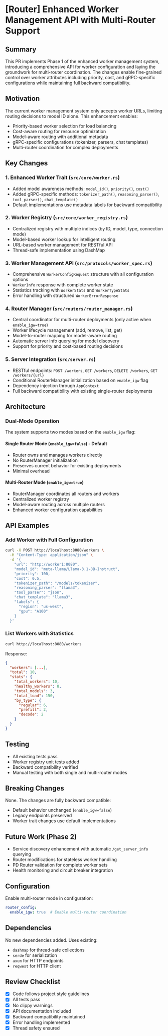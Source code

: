 # [Router] Enhanced Worker Management API with Multi-Router Support

## Summary
This PR implements Phase 1 of the enhanced worker management system, introducing a comprehensive API for worker configuration and laying the groundwork for multi-router coordination. The changes enable fine-grained control over worker attributes including priority, cost, and gRPC-specific configurations while maintaining full backward compatibility.

## Motivation
The current worker management system only accepts worker URLs, limiting routing decisions to model ID alone. This enhancement enables:
- Priority-based worker selection for load balancing
- Cost-aware routing for resource optimization  
- Model-aware routing with additional metadata
- gRPC-specific configurations (tokenizer, parsers, chat templates)
- Multi-router coordination for complex deployments

## Key Changes

### 1. Enhanced Worker Trait (`src/core/worker.rs`)
- Added model awareness methods: `model_id()`, `priority()`, `cost()`
- Added gRPC-specific methods: `tokenizer_path()`, `reasoning_parser()`, `tool_parser()`, `chat_template()`
- Default implementations use metadata labels for backward compatibility

### 2. Worker Registry (`src/core/worker_registry.rs`)
- Centralized registry with multiple indices (by ID, model, type, connection mode)
- Model-based worker lookup for intelligent routing
- URL-based worker management for RESTful API
- Thread-safe implementation using DashMap

### 3. Worker Management API (`src/protocols/worker_spec.rs`)
- Comprehensive `WorkerConfigRequest` structure with all configuration options
- `WorkerInfo` response with complete worker state
- Statistics tracking with `WorkerStats` and `WorkerTypeStats`
- Error handling with structured `WorkerErrorResponse`

### 4. Router Manager (`src/routers/router_manager.rs`)
- Central coordinator for multi-router deployments (only active when `enable_igw=true`)
- Worker lifecycle management (add, remove, list, get)
- Model-to-router mapping for model-aware routing
- Automatic server info querying for model discovery
- Support for priority and cost-based routing decisions

### 5. Server Integration (`src/server.rs`)
- RESTful endpoints: `POST /workers`, `GET /workers`, `DELETE /workers`, `GET /workers/{url}`
- Conditional RouterManager initialization based on `enable_igw` flag
- Dependency injection through `AppContext`
- Full backward compatibility with existing single-router deployments

## Architecture

### Dual-Mode Operation
The system supports two modes based on the `enable_igw` flag:

#### Single Router Mode (`enable_igw=false`) - Default
- Router owns and manages workers directly
- No RouterManager initialization
- Preserves current behavior for existing deployments
- Minimal overhead

#### Multi-Router Mode (`enable_igw=true`)
- RouterManager coordinates all routers and workers
- Centralized worker registry
- Model-aware routing across multiple routers
- Enhanced worker configuration capabilities

## API Examples

### Add Worker with Full Configuration
```bash
curl -X POST http://localhost:8080/workers \
  -H "Content-Type: application/json" \
  -d '{
    "url": "http://worker1:8080",
    "model_id": "meta-llama/Llama-3.1-8B-Instruct",
    "priority": 100,
    "cost": 0.5,
    "tokenizer_path": "/models/tokenizer",
    "reasoning_parser": "llama3",
    "tool_parser": "json",
    "chat_template": "llama3",
    "labels": {
      "region": "us-west",
      "gpu": "A100"
    }
  }'
```

### List Workers with Statistics
```bash
curl http://localhost:8080/workers
```

Response:
```json
{
  "workers": [...],
  "total": 10,
  "stats": {
    "total_workers": 10,
    "healthy_workers": 8,
    "total_models": 3,
    "total_load": 150,
    "by_type": {
      "regular": 6,
      "prefill": 2,
      "decode": 2
    }
  }
}
```

## Testing
- All existing tests pass
- Worker registry unit tests added
- Backward compatibility verified
- Manual testing with both single and multi-router modes

## Breaking Changes
None. The changes are fully backward compatible:
- Default behavior unchanged (`enable_igw=false`)
- Legacy endpoints preserved
- Worker trait changes use default implementations

## Future Work (Phase 2)
- Service discovery enhancement with automatic `/get_server_info` querying
- Router modifications for stateless worker handling
- PD Router validation for complete worker sets
- Health monitoring and circuit breaker integration

## Configuration
Enable multi-router mode in configuration:
```yaml
router_config:
  enable_igw: true  # Enable multi-router coordination
```

## Dependencies
No new dependencies added. Uses existing:
- `dashmap` for thread-safe collections
- `serde` for serialization
- `axum` for HTTP endpoints
- `reqwest` for HTTP client

## Review Checklist
- [x] Code follows project style guidelines
- [x] All tests pass
- [x] No clippy warnings
- [x] API documentation included
- [x] Backward compatibility maintained
- [x] Error handling implemented
- [x] Thread safety ensured